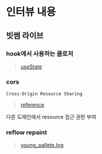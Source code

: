 # 인터뷰 내용

## 빗썸 라이브

### hook에서 사용하는 클로저

> [useState](https://velog.io/@ggong/useState-Hook%EA%B3%BC-%ED%81%B4%EB%A1%9C%EC%A0%80)

### cors

`Cross-Origin Resource Sharing`

> [reference](https://developer.mozilla.org/ko/docs/Web/HTTP/CORS)

다른 도메인에서 resource 접근 권한 부여

### reflow repaint

> [young_pallete.log](https://velog.io/@young_pallete/Reflow-Repaint%EC%9D%84-%EC%95%8C%EC%95%84%EB%B3%B4%EC%9E%90)
